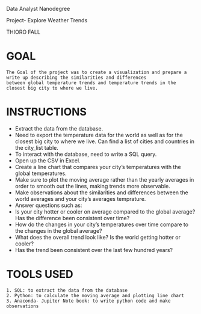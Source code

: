 Data Analyst Nanodegree 

Project- Explore Weather Trends 

THIORO FALL

# GOAL
    The Goal of the project was to create a visualization and prepare a write up describing the similarities and differences 
    between global temperature trends and temperature trends in the closest big city to where we live.

# INSTRUCTIONS
+ Extract the data from the database.
+ Need to export the temperature data for the world as well as for the closest big city to where we live.
  Can find a list of cities and countries in the city_list table.
+ To interact with the database, need to write a SQL query.
+ Open up the CSV in Excel.
+ Create a line chart that compares your city’s temperatures with the global temperatures.
+ Make sure to plot the moving average rather than the yearly averages in order to smooth out the lines, making trends more observable.
+ Make observations about the similarities and differences between the world averages and your city’s averages temprature.
+ Answer questions such as:
 + Is your city hotter or cooler on average compared to the global average? Has the difference been consistent over time?
 + How do the changes in your city’s temperatures over time compare to the changes in the global average?
 + What does the overall trend look like? Is the world getting hotter or cooler? 
 + Has the trend been consistent over the last few hundred years?

# TOOLS USED 
 
    1. SQL: to extract the data from the database
    2. Python: to calculate the moving average and plotting line chart 
    3. Anaconda- Jupiter Note book: to write python code and make observations 
